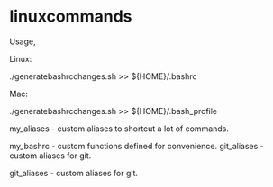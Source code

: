 # linuxcommands

Usage,

Linux:

./generatebashrcchanges.sh >> ${HOME}/.bashrc

Mac:

./generatebashrcchanges.sh >> ${HOME}/.bash_profile

my_aliases - custom aliases to shortcut a lot of commands.

my_bashrc - custom functions defined for convenience.
git_aliases - custom aliases for git.

git_aliases - custom aliases for git.

